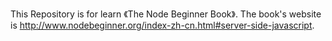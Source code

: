 This Repository is for learn 《The Node Beginner Book》.
The book's website is http://www.nodebeginner.org/index-zh-cn.html#server-side-javascript.